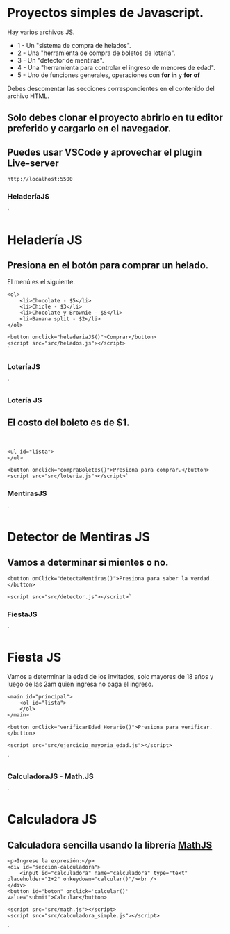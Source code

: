 # Proyectos simples de Javascript.

Hay varios archivos JS.
* 1 - Un "sistema de compra de helados".
* 2 - Una "herramienta de compra de boletos de lotería".
* 3 - Un "detector de mentiras".
* 4 - Una "herramienta para controlar el ingreso de menores de edad".
* 5 - Uno de funciones generales, operaciones con **for in** y **for of**


Debes descomentar las secciones correspondientes en el contenido del archivo HTML.

## Solo debes clonar el proyecto abrirlo en tu editor preferido y cargarlo en el navegador.

## Puedes usar VSCode y aprovechar el plugin Live-server
`http://localhost:5500`

### HeladeríaJS
`<h1>Heladería JS</h1>
    <h2>Presiona en el botón para comprar un helado.</h2>
    <p>El menú es el siguiente.</p>

    <ol>
        <li>Chocolate - $5</li>
        <li>Chicle - $3</li>
        <li>Chocolate y Brownie - $5</li>
        <li>Banana split - $2</li>
    </ol>

    <button onclick="heladeriaJS()">Comprar</button>
    <script src="src/helados.js"></script>
    `

###  LoteríaJS
`<h3>Lotería JS</h1>
    <h2>El costo del boleto es de $1.</h2>
    <br/>
    
    <ul id="lista">
    </ul>
    
    <button onclick="compraBoletos()">Presiona para comprar.</button>
    <script src="src/loteria.js"></script>`

### MentirasJS
`<h1>Detector de Mentiras JS</h1>
    <h2>Vamos a determinar si mientes o no.</h2>

    <button onClick="detectaMentiras()">Presiona para saber la verdad.</button>    
    
    <script src="src/detector.js"></script>`

### FiestaJS
`<h1>Fiesta JS</h1>
    <p>Vamos a determinar la edad de los invitados, solo mayores de 18 años y luego de las 2am quien ingresa no paga el ingreso.</p>
    
    <main id="principal">
        <ol id="lista">
        </ol>
    </main>

    <button onClick="verificarEdad_Horario()">Presiona para verificar.</button>   
    
    <script src="src/ejercicio_mayoria_edad.js"></script>
`

### CalculadoraJS - Math.JS
`   <h1>Calculadora JS</h1>
    <h2>Calculadora sencilla usando la librería <a href="https://unpkg.com/mathjs@9.5.0/lib/browser/math.js">MathJS</a></h2>

    <p>Ingrese la expresión:</p>
    <div id="seccion-calculadora">
        <input id="calculadora" name="calculadora" type="text" placeholder="2+2" onkeydown="calcular()"/><br />      
    </div>
    <button id="boton" onclick='calcular()' value="submit">Calcular</button>

    <script src="src/math.js"></script>
    <script src="src/calculadora_simple.js"></script>
`
